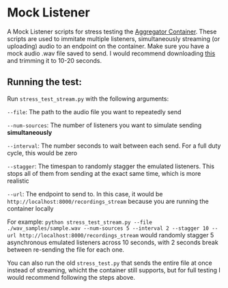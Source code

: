 # Mock Listener
A Mock Listener scripts for stress testing the [Aggregator Container](https://github.com/atuecke/aggregator-pi). These scripts are used to immitate multiple listeners, simultaneously streaming (or uploading) audio to an endpoint on the container. Make sure you have a mock audio .wav file saved to send. I would recommend downloading [this](https://xeno-canto.org/169082) and trimming it to 10-20 seconds.

## Running the test:
Run `stress_test_stream.py` with the following arguments:

`--file`: The path to the audio file you want to repeatedly send

`--num-sources`: The number of listeners you want to simulate sending **simultaneously**

`--interval`: The number seconds to wait between each send. For a full duty cycle, this would be zero

`--stagger`: The timespan to randomly stagger the emulated listeners. This stops all of them from sending at the exact same time, which is more realistic

`--url`: The endpoint to send to. In this case, it would be `http://localhost:8000/recordings_stream` because you are running the container locally

For example: `python stress_test_stream.py --file ./wav_samples/sample.wav --num-sources 5 --interval 2 --stagger 10 --url http://localhost:8000/recordings_stream` would randomly stagger 5 asynchronous emulated listeners across 10 seconds, with 2 seconds break between re-sending the file for each one.


You can also run the old `stress_test.py` that sends the entire file at once instead of streaming, whicht the container still supports, but for full testing I would recommend following the steps above.
